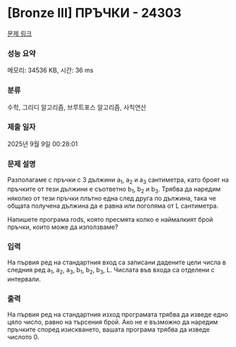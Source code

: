 # [Bronze III] ПРЪЧКИ - 24303 

[문제 링크](https://www.acmicpc.net/problem/24303) 

### 성능 요약

메모리: 34536 KB, 시간: 36 ms

### 분류

수학, 그리디 알고리즘, 브루트포스 알고리즘, 사칙연산

### 제출 일자

2025년 9월 9일 00:28:01

### 문제 설명

<p>Разполагаме с пръчки с 3 дължини a<sub>1</sub>, a<sub>2</sub> и а<sub>3</sub> сантиметра, като броят на пръчките от тези дължини е съответно b<sub>1</sub>, b<sub>2</sub> и b<sub>3</sub>. Трябва да наредим няколко от тези пръчки плътно една след друга по дължина, така че общата получена дължина да е равна или поголяма от L сантиметра.</p>

<p>Напишете програма rods, която пресмята колко е наймалкият брой пръчки, които може да използваме?</p>

### 입력 

 <p>На първия ред на стандартния вход са записани дадените цели числа в следния ред a<sub>1</sub>, a<sub>2</sub>, a<sub>3</sub>, b<sub>1</sub>, b<sub>2</sub>, b<sub>3</sub>, L. Числата във входа са отделени с интервали.</p>

### 출력 

 <p>На първия ред на стандартния изход програмата трябва да изведе едно цяло число, равно на търсения брой. Ако не е възможно да наредим пръчките според изискването, вашата програма трябва да изведе числото 0.</p>

